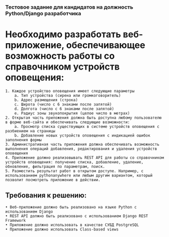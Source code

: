 ### Тестовое задание для кандидатов на должность Python/Django разработчика

# Необходимо разработать веб-приложение, обеспечивающее возможность работы со справочником устройств оповещения:
    1. Каждое устройство оповещения имеет следующие параметры
        a. Тип устройства (сирена или громкоговоритель)
        b. Адрес размещения (строка)
        c. Широта (число с 6 знаками после запятой)
        d. Долгота (число с 6 знаками после запятой)
        e. Радиус зоны звукопокрытия (целое число в метрах)
    2. Открытая часть приложения должна быть доступна любому пользователю в форме веб-сайта и обеспечивать следующие возможности:
        a. Просмотр списка существующих в системе устройств оповещения с разбиением на страницы
        b. Добавление новых устройств оповещения с индикацией ошибок заполнения формы
    3. Административная часть приложения должна обеспечивать возможность выполнения операций добавления, редактирования и удаления устройств оповещения
    4. Приложение должно реализовывать REST API для работы со справочником устройств оповещения: получение списка, добавление, удаление, обновление, фильтрация по параметрам, поиск.
    5. Разместить результат работ в открытом доступе. Например, с использованием pythonanywhere или любым другим вариантом, который позволит посмотреть приложение в действии.
    
## Требования к решению:
    • Веб-приложение должно быть реализовано на языке Python с использованием Django
    • REST API должно быть реализовано с использованием Django REST Framework
    • Приложение должно использовать в качестве СУБД PostgreSQL
    • Приложение должно использовать Class-based views


